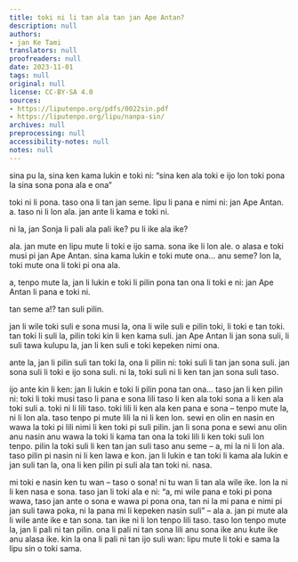 ```yaml
---
title: toki ni li tan ala tan jan Ape Antan?
description: null
authors:
- jan Ke Tami
translators: null
proofreaders: null
date: 2023-11-01
tags: null
original: null
license: CC-BY-SA 4.0
sources:
- https://liputenpo.org/pdfs/0022sin.pdf
- https://liputenpo.org/lipu/nanpa-sin/
archives: null
preprocessing: null
accessibility-notes: null
notes: null
---
```


sina pu la, sina ken kama lukin e toki ni: “sina ken ala toki e ijo lon toki pona la sina sona pona ala e ona”

toki ni li pona. taso ona li tan jan seme. lipu li pana e nimi ni: jan Ape Antan. a. taso ni li lon ala. jan ante li kama e toki ni.

ni la, jan Sonja li pali ala pali ike? pu li ike ala ike?

ala. jan mute en lipu mute li toki e ijo sama. sona ike li lon ale. o alasa e toki musi pi jan Ape Antan. sina kama lukin e toki mute ona… anu seme? lon la, toki mute ona li toki pi ona ala.

a, tenpo mute la, jan li lukin e toki li pilin pona tan ona li toki e ni: jan Ape Antan li pana e toki ni.

tan seme a!? tan suli pilin.

jan li wile toki suli e sona musi la, ona li wile suli e pilin toki, li toki e tan toki. tan toki li suli la, pilin toki kin li ken kama suli. jan Ape Antan li jan sona suli, li suli tawa kulupu la, jan li ken suli e toki kepeken nimi ona.

ante la, jan li pilin suli tan toki la, ona li pilin ni: toki suli li tan jan sona suli. jan sona suli li toki e ijo sona suli. ni la, toki suli ni li ken tan jan sona suli taso.

ijo ante kin li ken: jan li lukin e toki li pilin pona tan ona… taso jan li ken pilin ni: toki li toki musi taso li pana e sona lili taso li ken ala toki sona a li ken ala toki suli a. toki ni li lili taso. toki lili li ken ala ken pana e sona – tenpo mute la, ni li lon ala. taso tenpo pi mute lili la ni li ken lon. sewi en olin en nasin en wawa la toki pi lili nimi li ken toki pi suli pilin. jan li sona pona e sewi anu olin anu nasin anu wawa la toki li kama tan ona la toki lili li ken toki suli lon tenpo. pilin la toki suli li ken tan jan suli taso anu seme – a, mi la ni li lon ala. taso pilin pi nasin ni li ken lawa e kon. jan li lukin e tan toki li kama ala lukin e jan suli tan la, ona li ken pilin pi suli ala tan toki ni. nasa.

mi toki e nasin ken tu wan – taso o sona! ni tu wan li tan ala wile ike. lon la ni li ken nasa e sona. taso jan li toki ala e ni: “a, mi wile pana e toki pi pona wawa, taso jan ante o sona e wawa pi pona ona, tan ni la mi pana e nimi pi jan suli tawa poka, ni la pana mi li kepeken nasin suli” – ala a. jan pi mute ala li wile ante ike e tan sona. tan ike ni li lon tenpo lili taso. taso lon tenpo mute la, jan li pali ni tan pilin. ona li pali ni tan sona lili anu sona ike anu kute ike anu alasa ike. kin la ona li pali ni tan ijo suli wan: lipu mute li toki e sama la lipu sin o toki sama.